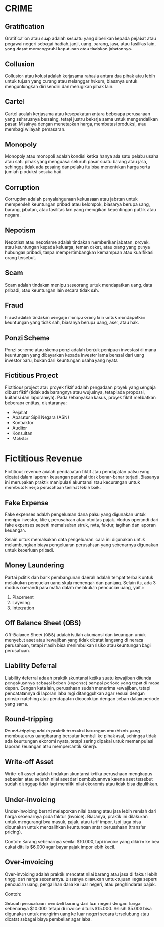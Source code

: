 # CRIME

## Gratification

Gratification atau suap adalah sesuatu yang diberikan kepada pejabat atau pegawai negeri sebagai hadiah, janji, uang, barang, jasa, atau fasilitas lain, yang dapat memengaruhi keputusan atau tindakan jabatannya.

## Collusion

Collusion atau kolusi adalah kerjasama rahasia antara dua pihak atau lebih untuk tujuan yang curang atau melanggar hukum, biasanya untuk menguntungkan diri sendiri dan merugikan pihak lain.

## Cartel

Cartel adalah kerjasama atau kesepakatan antara beberapa perusahaan yang seharusnya bersaing, tetapi justru bekerja sama untuk mengendalikan pasar. Misalnya dengan menetapkan harga, membatasi produksi, atau membagi wilayah pemasaran.

## Monopoly

Monopoly atau monopoli adalah kondisi ketika hanya ada satu pelaku usaha atau satu pihak yang menguasai seluruh pasar suatu barang atau jasa, sehingga tidak ada pesaing dan pelaku itu bisa menentukan harga serta jumlah produksi sesuka hati.

## Corruption

Corruption adalah penyalahgunaan kekuasaan atau jabatan untuk memperoleh keuntungan pribadi atau kelompok, biasanya berupa uang, barang, jabatan, atau fasilitas lain yang merugikan kepentingan publik atau negara.

## Nepotism

Nepotism atau nepotisme adalah tindakan memberikan jabatan, proyek, atau keuntungan kepada keluarga, teman dekat, atau orang yang punya hubungan pribadi, tanpa mempertimbangkan kemampuan atau kualifikasi orang tersebut.

## Scam

Scam adalah tindakan menipu seseorang untuk mendapatkan uang, data pribadi, atau keuntungan lain secara tidak sah.

## Fraud

Fraud adalah tindakan sengaja menipu orang lain untuk mendapatkan keuntungan yang tidak sah, biasanya berupa uang, aset, atau hak.

## Ponzi Scheme

Ponzi scheme atau skema ponzi adalah bentuk penipuan investasi di mana keuntungan yang dibayarkan kepada investor lama berasal dari uang investor baru, bukan dari keuntungan usaha yang nyata.

## Fictitious Project

Fictitious project atau proyek fiktif adalah pengadaan proyek yang sengaja dibuat fiktif (tidak ada barangnya atau wujudnya, tetapi ada proposal, kuitansi dan laporannya). Pada kebanyakan kasus, proyek fiktif melibatkan beberapa entitas, diantaranya:

- Pejabat
- Aparatur Sipil Negara (ASN)
- Kontraktor
- Auditor
- Konsultan
- Makelar

# Fictitious Revenue

Fictitious revenue adalah pendapatan fiktif atau pendapatan palsu yang dicatat dalam laporan keuangan padahal tidak benar-benar terjadi. Biasanya ini merupakan praktik manipulasi akuntansi atau kecurangan untuk membuat kinerja perusahaan terlihat lebih baik.

## Fake Expense

Fake expenses adalah pengeluaran dana palsu yang digunakan untuk menipu investor, klien, perusahaan atau otoritas pajak. Modus operandi dari fake expenses seperti memalsukan struk, nota, faktur, tagihan dan laporan keuangan.

Selain untuk memalsukan data pengeluaran, cara ini digunakan untuk melambungkan biaya pengeluaran perusahaan yang sebenarnya digunakan untuk keperluan pribadi.

## Money Laundering

Partai politik dan bank pembangunan daerah adalah tempat terbaik untuk melakukan pencucian uang skala menengah dan panjang. Selain itu, ada 3 modus operandi para mafia dalam melakukan pencucian uang, yaitu:

1. Placement
2. Layering
3. Integration

## Off Balance Sheet (OBS)

Off-Balance Sheet (OBS) adalah istilah akuntansi dan keuangan untuk menyebut aset atau kewajiban yang tidak dicatat langsung di neraca perusahaan, tetapi masih bisa menimbulkan risiko atau keuntungan bagi perusahaan.

## Liability Deferral

Liability deferral adalah praktik akuntansi ketika suatu kewajiban ditunda pengakuannya sebagai beban (expense) sampai periode yang tepat di masa depan. Dengan kata lain, perusahaan sudah menerima kewajiban, tetapi pencatatannya di laporan laba rugi ditangguhkan agar sesuai dengan prinsip matching atau pendapatan dicocokkan dengan beban dalam periode yang sama.

## Round-tripping

Round-tripping adalah praktik transaksi keuangan atau bisnis yang membuat arus uang/barang berputar kembali ke pihak asal, sehingga tidak ada keuntungan ekonomi nyata, tetapi sering dipakai untuk memanipulasi laporan keuangan atau mempercantik kinerja.

## Write-off Asset

Write-off asset adalah tindakan akuntansi ketika perusahaan menghapus sebagian atau seluruh nilai aset dari pembukuannya karena aset tersebut sudah dianggap tidak lagi memiliki nilai ekonomis atau tidak bisa dipulihkan.

## Under-invoicing

Under-invoicing berarti melaporkan nilai barang atau jasa lebih rendah dari harga sebenarnya pada faktur (invoice). Biasanya, praktik ini dilakukan untuk mengurangi bea masuk, pajak, atau tarif impor, tapi juga bisa digunakan untuk mengalihkan keuntungan antar perusahaan (transfer pricing).

Contoh: Barang sebenarnya senilai $10.000, tapi invoice yang dikirim ke bea cukai ditulis $6.000 agar bayar pajak impor lebih kecil.

## Over-imvoicing

Over-invoicing  adalah praktik mencatat nilai barang atau jasa di faktur lebih tinggi dari harga sebenarnya. Biasanya dilakukan untuk tujuan ilegal seperti pencucian uang, pengalihan dana ke luar negeri, atau penghindaran pajak.

Contoh:

Sebuah perusahaan membeli barang dari luar negeri dengan harga sebenarnya $10.000, tetapi di invoice ditulis $15.000. Selisih $5.000 bisa digunakan untuk mengirim uang ke luar negeri secara terselubung atau dicatat sebagai biaya pembelian agar laba.